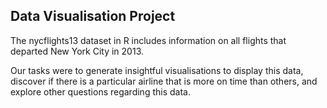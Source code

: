 ## Data Visualisation Project
The nycflights13 dataset in R includes information on all flights that departed New York City in 2013. 

Our tasks were to generate insightful visualisations to display this data, discover if there is a particular airline that is more on time than others, and explore other questions regarding this data.
